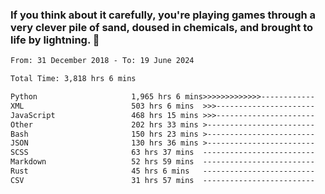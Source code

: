 ### If you think about it carefully, you're playing games through a very clever pile of sand, doused in chemicals, and brought to life by lightning.  👋


<!--START_SECTION:waka-->

```txt
From: 31 December 2018 - To: 19 June 2024

Total Time: 3,818 hrs 6 mins

Python                     1,965 hrs 6 mins>>>>>>>>>>>>>------------   51.47 %
XML                        503 hrs 6 mins  >>>----------------------   13.18 %
JavaScript                 468 hrs 15 mins >>>----------------------   12.27 %
Other                      202 hrs 33 mins >------------------------   05.31 %
Bash                       150 hrs 23 mins >------------------------   03.94 %
JSON                       130 hrs 36 mins >------------------------   03.42 %
SCSS                       63 hrs 37 mins  -------------------------   01.67 %
Markdown                   52 hrs 59 mins  -------------------------   01.39 %
Rust                       45 hrs 6 mins   -------------------------   01.18 %
CSV                        31 hrs 57 mins  -------------------------   00.84 %
```

<!--END_SECTION:waka-->
